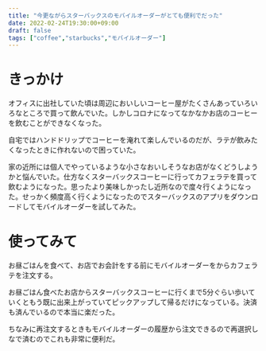```yaml
---
title: "今更ながらスターバックスのモバイルオーダーがとても便利でだった"
date: 2022-02-24T19:30:00+09:00
draft: false
tags: ["coffee","starbucks","モバイルオーダー"]
---
```


# きっかけ
オフィスに出社していた頃は周辺においしいコーヒー屋がたくさんあっていろいろなところで買って飲んでいた。しかしコロナになってなかなかお店のコーヒーを飲むことができなくなった。

自宅ではハンドドリップでコーヒーを淹れて楽しんでいるのだが、ラテが飲みたくなったときに作れないので困っていた。

家の近所には個人でやっているような小さなおいしそうなお店がなくどうしようかと悩んでいた。仕方なくスターバックスコーヒーに行ってカフェラテを買って飲むようになった。思ったより美味しかったし近所なので度々行くようになった。せっかく頻度高く行くようになったのでスターバックスのアプリをダウンロードしてモバイルオーダーを試してみた。

# 使ってみて

お昼ごはんを食べて、お店でお会計をする前にモバイルオーダーをからカフェラテを注文する。　　

お昼ごはん食べたお店からスターバックスコーヒーに行くまで5分ぐらい歩いていくともう既に出来上がっていてピックアップして帰るだけになっている。決済も済んでいるので本当に楽だった。

ちなみに再注文するときもモバイルオーダーの履歴から注文できるので再選択しなで済むのでこれも非常に便利だ。
